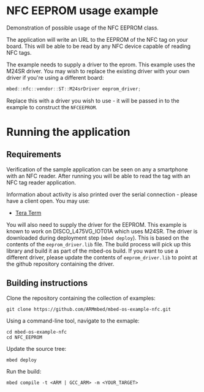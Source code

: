 # NFC EEPROM usage example

Demonstration of possible usage of the NFC EEPROM class. 

The application will write an URL to the EEPROM of the NFC tag on your board. This will be able to be read by any NFC device capable of reading NFC tags.

The example needs to supply a driver to the eprom. This example uses the M24SR driver. You may wish to replace the existing driver with your own driver if you're using a different board:

```c++
mbed::nfc::vendor::ST::M24srDriver eeprom_driver;
```

Replace this with a driver you wish to use - it will be passed in to the example to construct the `NFCEEPROM`.

# Running the application

## Requirements

Verification of the sample application can be seen on any a smartphone with an NFC reader. After running you will be able to read the tag with an NFC tag reader application.

Information about activity is also printed over the serial connection - please have a client open. You may use:

- [Tera Term](https://ttssh2.osdn.jp/index.html.en)

You will also need to supply the driver for the EEPROM. This example is known to work on DISCO_L475VG_IOT01A which uses M24SR. The driver is downloaded during deployment step (`mbed deploy`). This is based on the contents of the `eeprom_driver.lib` file. The build process will pick up this library and build it as part of the mbed-os build. If you want to use a different driver, please update the contents of `eeprom_driver.lib` to point at the github repository containing the driver.

## Building instructions

Clone the repository containing the collection of examples:

```
git clone https://github.com/ARMmbed/mbed-os-example-nfc.git
```

Using a command-line tool, navigate to the exmaple:

```
cd mbed-os-example-nfc
cd NFC_EEPROM
```

Update the source tree:

```
mbed deploy
```

Run the build:

```
mbed compile -t <ARM | GCC_ARM> -m <YOUR_TARGET>
```

